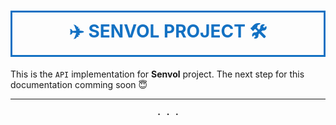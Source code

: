 <h1 style="color: #1371C3; text-align: center; padding: 10px 0; border: 3px solid; text-transform: uppercase;">✈️ Senvol Project 🛠️</h1> 

This is the `API` implementation for **Senvol** project.
The next step for this documentation comming soon 😇

---
<center>

**`. . .`**
</center>

